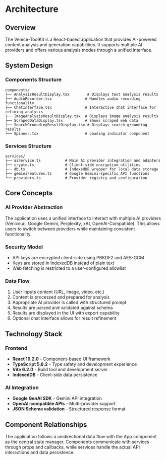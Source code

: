 # Architecture

## Overview

The Venice-ToolKit is a React-based application that provides AI-powered content analysis and generation capabilities. It supports multiple AI providers and offers various analysis modes through a unified interface.

## System Design

### Components Structure
```
components/
├── AnalysisResultDisplay.tsx        # Displays text analysis results
├── AudioRecorder.tsx               # Handles audio recording functionality
├── ChatInterface.tsx               # Interactive chat interface for refining analysis
├── ImageAnalysisResultDisplay.tsx  # Displays image analysis results
├── ScrapedDataDisplay.tsx          # Shows scraped web data
├── SearchGroundingResultDisplay.tsx # Displays search grounding results
└── Spinner.tsx                     # Loading indicator component
```

### Services Structure
```
services/
├── aiService.ts           # Main AI provider integration and adapters
├── crypto.ts              # Client-side encryption utilities
├── db.ts                  # IndexedDB wrapper for local data storage
├── geminiFeatures.ts      # Google Gemini-specific API functions
└── providers.ts           # Provider registry and configuration
```

## Core Concepts

### AI Provider Abstraction
The application uses a unified interface to interact with multiple AI providers (Venice.ai, Google Gemini, Perplexity, xAI, OpenAI-Compatible). This allows users to switch between providers while maintaining consistent functionality.

### Security Model
- API keys are encrypted client-side using PBKDF2 and AES-GCM
- Keys are stored in IndexedDB instead of plain text
- Web fetching is restricted to a user-configured allowlist

### Data Flow
1. User inputs content (URL, image, video, etc.)
2. Content is processed and prepared for analysis
3. Appropriate AI provider is called with structured prompt
4. Results are parsed and validated against schema
5. Results are displayed in the UI with export capability
6. Optional chat interface allows for result refinement

## Technology Stack

### Frontend
- **React 19.2.0** - Component-based UI framework
- **TypeScript 5.8.2** - Type safety and development experience
- **Vite 6.2.0** - Build tool and development server
- **IndexedDB** - Client-side data persistence

### AI Integration
- **Google GenAI SDK** - Gemini API integration
- **OpenAI-compatible APIs** - Multi-provider support
- **JSON Schema validation** - Structured response format

## Component Relationships

The application follows a unidirectional data flow with the App component as the central state manager. Components communicate with services through props and callbacks, while services handle the actual API interactions and data persistence.